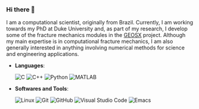 ### Hi there 👋

<!--
**andrembcosta/andrembcosta** is a ✨ _special_ ✨ repository because its `README.md` (this file) appears on your GitHub profile.

Here are some ideas to get you started:

- 🔭 I’m currently working on ...
- 🌱 I’m currently learning ...
- 👯 I’m looking to collaborate on ...
- 🤔 I’m looking for help with ...
- 💬 Ask me about ...
- 📫 How to reach me: ...
- 😄 Pronouns: ...
- ⚡ Fun fact: ...
-->

I am a computational scientist, originally from Brazil. Currently, I am working towards my PhD at Duke University and, as part of my research, I develop some of the fracture mechanics modules in the [GEOSX](https://www.geosx.org) project. Although my main expertise is in computational fracture mechanics, I am also generally interested in anything involving numerical methods for science and engineering applications.

- **Languages**:
        
    ![C](https://img.shields.io/badge/C%20-%232370ED.svg?style=flat-square&logo=c&logoColor=white)
    ![C++](https://img.shields.io/badge/C++%20-%2300599C.svg?style=flat-square&logo=c%2B%2B&logoColor=white)
    ![Python](https://img.shields.io/badge/Python%20-%2314354C.svg?style=flat-square&logo=python&logoColor=white)
    ![MATLAB](https://tinyurl.com/4jmuuf32)
  
- **Softwares and Tools**:

    ![Linux](https://img.shields.io/badge/Linux-FCC624?style=flat-square&logo=linux&logoColor=black)
    ![Git](https://img.shields.io/badge/git-%23F05033.svg?style=flat-square&logo=git&logoColor=white)
    ![GitHub](https://img.shields.io/badge/github-%23121011.svg?style=flat-square&logo=github&logoColor=white)
    ![Visual Studio Code](https://img.shields.io/badge/VS%20Code-0078d7.svg?style=flat-square&logo=visual-studio-code&logoColor=white)
    ![Emacs](https://img.shields.io/badge/Emacs-%237F5AB6.svg?&style=flat-square&logo=gnu-emacs&logoColor=white)

<!-- Programming languagues: C, C++, MATLAB, Python

Other tools: git, linux, slurm, vs code, emacs  -->

<!-- ## <b> Skills</b>

<p align="center">

- **Languages**:
    
    ![C](https://img.shields.io/badge/C%20-%232370ED.svg?style=for-the-badge&logo=c&logoColor=white)
    ![C++](https://img.shields.io/badge/C++%20-%2300599C.svg?style=for-the-badge&logo=c%2B%2B&logoColor=white)
    ![Python](https://img.shields.io/badge/Python%20-%2314354C.svg?style=for-the-badge&logo=python&logoColor=white)
    ![MATLAB](https://tinyurl.com/3npzk8yk)
  
- **Softwares and Tools**:

    ![Linux](https://img.shields.io/badge/Linux-FCC624?style=for-the-badge&logo=linux&logoColor=black)
    ![Git](https://img.shields.io/badge/git-%23F05033.svg?style=for-the-badge&logo=git&logoColor=white)
    ![GitHub](https://img.shields.io/badge/github-%23121011.svg?style=for-the-badge&logo=github&logoColor=white)
    ![Visual Studio Code](https://img.shields.io/badge/Visual%20Studio%20Code-0078d7.svg?style=for-the-badge&logo=visual-studio-code&logoColor=white)
    ![Emacs](https://img.shields.io/badge/Emacs-%237F5AB6.svg?&style=for-the-badge&logo=gnu-emacs&logoColor=white)

</p> -->

<!-- ## <b>Contact</b>
<br>
<div align='left'>


<a href="https://linkedin.com/in/andrembcosta" target="_blank">
<img src="https://img.shields.io/badge/linkedin -%2300acee.svg?color=405DE6&style=for-the-badge&logo=linkedin&logoColor=white" alt=linkedin style="margin-bottom: 5px;"/>
</a>
<a href="mailto:andrembc10@gmail.com" target="_blank">
<img src="https://img.shields.io/badge/gmail  -%23EA4335.svg?style=for-the-badge&logo=gmail&logoColor=white" t=mail style="margin-bottom: 5px;" />
</a>


</div>

<div align='center'> -->
